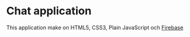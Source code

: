 # Chat application
This application make on HTML5, CSS3, Plain JavaScript och [Firebase](https://firebase.google.com/)
